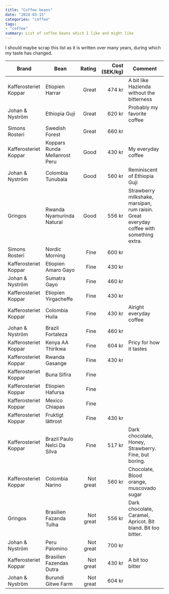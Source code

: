 ```yaml
---
title: "Coffee beans"
date: "2024-03-15"
categories: "coffee"
tags:
- "coffee"
summary: List of coffee beans which I like and might like
---
```


I should maybe scrap this list as it is written over many years, during which my
taste has changed.

| **Brand**             | **Bean**                      | **Rating** | **Cost (SEK/kg)** | **Comment**                                         |
|-----------------------|-------------------------------|-----------:|------------------:|-----------------------------------------------------|
| Kafferosteriet Koppar | Etiopien Harrar               |      Great |            474 kr | A bit like Hazienda without the bitterness          |
| Johan & Nyström       | Ethiopia Guji                 |      Great |            620 kr | Probably my favorite coffee                         |
| Simons Rosteri        | Swedish Forest                |      Great |            660 kr |                                                     |
| Kafferosteriet Koppar | Koppars Runda Mellanrost Peru |       Good |            430 kr | My everyday coffee                                  |
| Johan & Nyström       | Colombia Tunubala             |       Good |            560 kr | Reminiscent of Ethiopia Guji                        |
| Gringos               | Rwanda Nyamurinda Natural     |       Good |            556 kr | Strawberry milkshake, marsipan, rum raisin. Great everyday coffee with something extra. |
| Simons Rosteri        | Nordic Morning                |       Fine |            600 kr |                                                     |
| Kafferosteriet Koppar | Etiopien Amaro Gayo           |       Fine |            430 kr |                                                     |
| Johan & Nyström       | Sumatra Gayo                  |       Fine |            460 kr |                                                     |
| Kafferosteriet Koppar | Etiopien Yirgacheffe          |       Fine |            430 kr |                                                     |
| Kafferosteriet Koppar | Colombia Huila                |       Fine |            430 kr | Alright everyday coffee                             |
| Johan & Nyström       | Brazil Fortaleza              |       Fine |            460 kr |                                                     |
| Kafferosteriet Koppar | Kenya AA Thirikwa             |       Fine |            604 kr | Pricy for how it tastes                             |
| Kafferosteriet Koppar | Rwanda Gasange                |       Fine |            430 kr |                                                     |
| Kafferosteriet Koppar | Buna Sifira                   |       Fine |                   |                                                     |
| Kafferosteriet Koppar | Etiopien Hafursa              |       Fine |                   |                                                     |
| Kafferosteriet Koppar | Mexico Chiapas                |       Fine |                   |                                                     |
| Kafferosteriet Koppar | Fruktigt lättrost             |       Fine |            430 kr |                                                     |
| Kafferosteriet Koppar | Brazil Paulo Nelci Da Silva   |       Fine |            517 kr | Dark chocolate, Honey, Strawberry. Fine, but boring. |
| Kafferosteriet Koppar | Colombia Narino               |  Not great |            560 kr | Chocolate, Blood orange, muscovado sugar            |
| Gringos               | Brasilien Fazanda Tulha       |  Not great |            556 kr | Dark chocolate, Caramel, Apricot. Bit bland. Bit too bitter. |
| Johan & Nyström       | Peru Palomino                 |  Not great |            700 kr |                                                     |
| Kafferosteriet Koppar | Brasilien Fazendas Dutra      |  Not great |            430 kr | A bit too bitter                                    |
| Johan & Nyström       | Burundi Gitwe Farm            |  Not great |            604 kr |                                                     |
